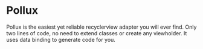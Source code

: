# Pollux
Pollux is the easiest yet reliable recyclerview adapter you will ever find. Only two lines of code, no need to extend classes or create any viewholder. It uses data binding to generate code for you.
